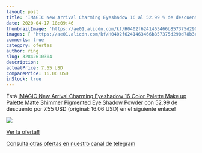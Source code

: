```yaml
---
layout: post
title: 'IMAGIC New Arrival Charming Eyeshadow 16 al 52.99 % de descuento'
date: 2020-04-17 18:09:46
thumbnailImage: 'https://ae01.alicdn.com/kf/H0402f6241463466b857375d290d78b3cp/IMAGIC-New-Arrival-Charming-Eyeshadow-16-Color-Palette-Make-up-Palette-Matte-Shimmer-Pigmented-Eye-Shadow.jpg_350x350._SL200_.jpg'
images: [ 'https://ae01.alicdn.com/kf/H0402f6241463466b857375d290d78b3cp/IMAGIC-New-Arrival-Charming-Eyeshadow-16-Color-Palette-Make-up-Palette-Matte-Shimmer-Pigmented-Eye-Shadow.jpg_350x350._SL200_.jpg' ]
comments: true
category: ofertas
author: ring
slug: 32842610304
description:
actualPrice: 7.55 USD
comparePrice: 16.06 USD
inStock: true
---
```


Está [IMAGIC New Arrival Charming Eyeshadow 16 Color Palette Make up Palette Matte Shimmer  Pigmented Eye Shadow Powder](https://www.amazon.com/dp/32842610304/?tag=redken08-20) con 52.99 de descuento por 7.55 USD (original: 16.06 USD) en el siguiente enlace!

[![](https://ae01.alicdn.com/kf/H0402f6241463466b857375d290d78b3cp/IMAGIC-New-Arrival-Charming-Eyeshadow-16-Color-Palette-Make-up-Palette-Matte-Shimmer-Pigmented-Eye-Shadow.jpg_350x350._SL200_.jpg)](https://www.amazon.com/dp/32842610304/?tag=redken08-20)

[Ver la oferta!!](https://www.amazon.com/dp/32842610304/?tag=redken08-20)

[Consulta otras ofertas en nuestro canal de telegram](https://t.me/s/ofertas25)
